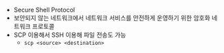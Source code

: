 - Secure Shell Protocol
- 보안되지 않는 네트워크에서 네트워크 서비스를 안전하게 운영하기 위한 암호화 네트워크 프로토콜
- SCP 이용해서 SSH 이용해 파일 전송도 가능
	- `scp <source> <destination>`

